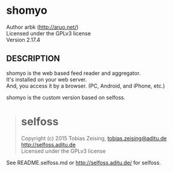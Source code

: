 shomyo
======

Author arbk (http://aruo.net/)  
Licensed under the GPLv3 license  
Version 2.17.4  


DESCRIPTION
-----------

shomyo is the web based feed reader and aggregator.  
It's installed on your web server.  
And, you access it by a browser. (PC, Android, and iPhone, etc.)  

shomyo is the custom version based on selfoss.  

> selfoss
> =======
>
> Copyright (c) 2015 Tobias Zeising, tobias.zeising@aditu.de  
> http://selfoss.aditu.de  
> Licensed under the GPLv3 license  

See README.selfoss.md or http://selfoss.aditu.de/ for selfoss.  
